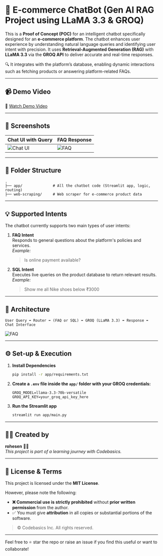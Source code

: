 # 💬 E-commerce ChatBot (Gen AI RAG Project using LLaMA 3.3 & GROQ)

This is a **Proof of Concept (POC)** for an intelligent chatbot specifically designed for an **e-commerce platform**. The chatbot enhances user experience by understanding natural language queries and identifying user intent with precision. It uses **Retrieval-Augmented Generation (RAG)** with **LLaMA 3.3** via the **GROQ API** to deliver accurate and real-time responses.

🔍 It integrates with the platform’s database, enabling dynamic interactions such as fetching products or answering platform-related FAQs.

---

## 📹 Demo Video

🎥 [Watch Demo Video](https://youtu.be/rhh1rkA4w28)

---

## 📸 Screenshots

| Chat UI with Query | FAQ Response |
|--------------------|---------------|
| ![Chat UI](app/resources/Chatbot_UI) |![FAQ](app/resources/FAQ) |

---

## 📁 Folder Structure

```
.
├── app/              # All the chatbot code (Streamlit app, logic, routing)
├── web-scraping/     # Web scraper for e-commerce product data
```

---

## 💡 Supported Intents

The chatbot currently supports two main types of user intents:

1. **FAQ Intent**  
   Responds to general questions about the platform's policies and services.  
   _Example:_  
   > Is online payment available?

2. **SQL Intent**  
   Executes live queries on the product database to return relevant results.  
   _Example:_  
   > Show me all Nike shoes below ₹3000

---

## 🧠 Architecture

```
User Query ➡️ Router ➡️ (FAQ or SQL) ➡️ GROQ (LLaMA 3.3) ➡️ Response ➡️ Chat Interface
```

![FAQ](app/resources/architecture-diagram)

---

## ⚙️ Set-up & Execution

1. **Install Dependencies**

   ```bash
   pip install -r app/requirements.txt
   ```

2. **Create a `.env` file inside the `app/` folder with your GROQ credentials:**

   ```
   GROQ_MODEL=llama-3.3-70b-versatile
   GROQ_API_KEY=your_groq_api_key_here
   ```

3. **Run the Streamlit app**

   ```bash
   streamlit run app/main.py
   ```

---

## 🧑‍💻 Created by

**rohesen** 👨‍💻  
_This project is part of a learning journey with Codebasics._

---

## 📜 License & Terms

This project is licensed under the **MIT License**.

However, please note the following:

- **❌ Commercial use is strictly prohibited** without **prior written permission** from the author.
- ✅ You must give **attribution** in all copies or substantial portions of the software.

> © Codebasics Inc. All rights reserved.

---

Feel free to ⭐️ star the repo or raise an issue if you find this useful or want to collaborate!
